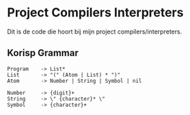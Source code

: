 # Project Compilers Interpreters

Dit is de code die hoort bij mijn project compilers/interpreters.

## Korisp Grammar

```bnf
Program    -> List*
List       -> "(" (Atom | List) * ")"
Atom       -> Number | String | Symbol | nil

Number     -> {digit}+
String     -> \" {character}* \"
Symbol     -> {character}+
```
